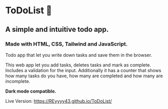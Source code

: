 # ToDoList 📝
## A simple and intuitive todo app.
### Made with HTML, CSS, Tailwind and JavaScript.
Todo app that let you write down tasks and save them in the browser.

This web app let you add tasks, deletes tasks and mark as complete. Includes a validation for the input. Additionally it has a counter that shows how many tasks do you have, how many are completed and how many are incomplete.

**Dark mode compatible.**

Live Version: https://REyyyy43.github.io/ToDoList/
